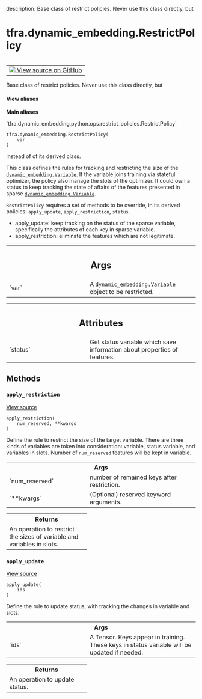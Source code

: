 description: Base class of restrict policies. Never use this class directly, but

<div itemscope itemtype="http://developers.google.com/ReferenceObject">
<meta itemprop="name" content="tfra.dynamic_embedding.RestrictPolicy" />
<meta itemprop="path" content="Stable" />
<meta itemprop="property" content="__init__"/>
<meta itemprop="property" content="apply_restriction"/>
<meta itemprop="property" content="apply_update"/>
</div>

# tfra.dynamic_embedding.RestrictPolicy

<!-- Insert buttons and diff -->

<table class="tfo-notebook-buttons tfo-api nocontent" align="left">
<td>
  <a target="_blank" href="https://github.com/tensorflow/recommenders-addons/tree/master/tensorflow_recommenders_addons/dynamic_embedding/python/ops/restrict_policies.py#L32-L111">
    <img src="https://www.tensorflow.org/images/GitHub-Mark-32px.png" />
    View source on GitHub
  </a>
</td>
</table>



Base class of restrict policies. Never use this class directly, but

<section class="expandable">
  <h4 class="showalways">View aliases</h4>
  <p>
<b>Main aliases</b>
<p>`tfra.dynamic_embedding.python.ops.restrict_policies.RestrictPolicy`</p>
</p>
</section>

<pre class="devsite-click-to-copy prettyprint lang-py tfo-signature-link">
<code>tfra.dynamic_embedding.RestrictPolicy(
    var
)
</code></pre>



<!-- Placeholder for "Used in" -->
instead of of its derived class.

This class defines the rules for tracking and restricting the size of the
<a href="../../tfra/dynamic_embedding/Variable.md"><code>dynamic_embedding.Variable</code></a>. If the variable joins training via stateful
optimizer, the policy also manage the slots of the optimizer. It could own
a status to keep tracking the state of affairs of the features presented
in sparse <a href="../../tfra/dynamic_embedding/Variable.md"><code>dynamic_embedding.Variable</code></a>.

`RestrictPolicy` requires a set of methods to be override, in its derived
policies: `apply_update`, `apply_restriction`, `status`.

* apply_update: keep tracking on the status of the sparse variable,
    specifically the attributes of each key in sparse variable.
* apply_restriction: eliminate the features which are not legitimate.

<!-- Tabular view -->
 <table class="responsive fixed orange">
<colgroup><col width="214px"><col></colgroup>
<tr><th colspan="2"><h2 class="add-link">Args</h2></th></tr>

<tr>
<td>
`var`
</td>
<td>
A <a href="../../tfra/dynamic_embedding/Variable.md"><code>dynamic_embedding.Variable</code></a> object to be restricted.
</td>
</tr>
</table>





<!-- Tabular view -->
 <table class="responsive fixed orange">
<colgroup><col width="214px"><col></colgroup>
<tr><th colspan="2"><h2 class="add-link">Attributes</h2></th></tr>

<tr>
<td>
`status`
</td>
<td>
Get status variable which save information about properties of features.
</td>
</tr>
</table>



## Methods

<h3 id="apply_restriction"><code>apply_restriction</code></h3>

<a target="_blank" href="https://github.com/tensorflow/recommenders-addons/tree/master/tensorflow_recommenders_addons/dynamic_embedding/python/ops/restrict_policies.py#L75-L89">View source</a>

<pre class="devsite-click-to-copy prettyprint lang-py tfo-signature-link">
<code>apply_restriction(
    num_reserved, **kwargs
)
</code></pre>

Define the rule to restrict the size of the target variable. There are
three kinds of variables are token into consideration: variable, status
variable, and variables in slots. Number of `num_reserved` features will
be kept in variable.

<!-- Tabular view -->
 <table class="responsive fixed orange">
<colgroup><col width="214px"><col></colgroup>
<tr><th colspan="2">Args</th></tr>

<tr>
<td>
`num_reserved`
</td>
<td>
number of remained keys after restriction.
</td>
</tr><tr>
<td>
`**kwargs`
</td>
<td>
(Optional) reserved keyword arguments.
</td>
</tr>
</table>



<!-- Tabular view -->
 <table class="responsive fixed orange">
<colgroup><col width="214px"><col></colgroup>
<tr><th colspan="2">Returns</th></tr>
<tr class="alt">
<td colspan="2">
An operation to restrict the sizes of variable and variables in slots.
</td>
</tr>

</table>



<h3 id="apply_update"><code>apply_update</code></h3>

<a target="_blank" href="https://github.com/tensorflow/recommenders-addons/tree/master/tensorflow_recommenders_addons/dynamic_embedding/python/ops/restrict_policies.py#L61-L73">View source</a>

<pre class="devsite-click-to-copy prettyprint lang-py tfo-signature-link">
<code>apply_update(
    ids
)
</code></pre>

Define the rule to update status, with tracking the
changes in variable and slots.

<!-- Tabular view -->
 <table class="responsive fixed orange">
<colgroup><col width="214px"><col></colgroup>
<tr><th colspan="2">Args</th></tr>

<tr>
<td>
`ids`
</td>
<td>
A Tensor. Keys appear in training. These keys in status
variable will be updated if needed.
</td>
</tr>
</table>



<!-- Tabular view -->
 <table class="responsive fixed orange">
<colgroup><col width="214px"><col></colgroup>
<tr><th colspan="2">Returns</th></tr>
<tr class="alt">
<td colspan="2">
An operation to update status.
</td>
</tr>

</table>





